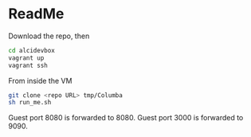 ReadMe
==========

Download the repo, then

```bash
cd alcidevbox
vagrant up
vagrant ssh
```

From inside the VM

```bash
git clone <repo URL> tmp/Columba
sh run_me.sh
```

Guest port 8080 is forwarded to 8080.
Guest port 3000 is forwarded to 9090.